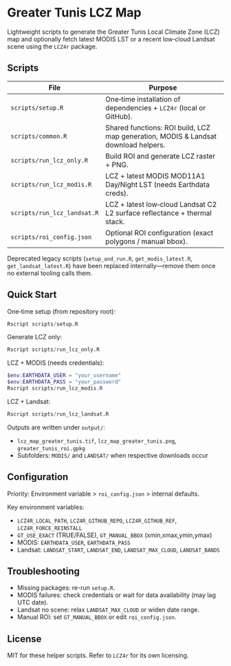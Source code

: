 # Greater Tunis LCZ Map

Lightweight scripts to generate the Greater Tunis Local Climate Zone (LCZ) map and optionally fetch latest MODIS LST or a recent low‑cloud Landsat scene using the `LCZ4r` package.

## Scripts
| File | Purpose |
|------|---------|
| `scripts/setup.R` | One‑time installation of dependencies + `LCZ4r` (local or GitHub). |
| `scripts/common.R` | Shared functions: ROI build, LCZ map generation, MODIS & Landsat download helpers. |
| `scripts/run_lcz_only.R` | Build ROI and generate LCZ raster + PNG. |
| `scripts/run_lcz_modis.R` | LCZ + latest MODIS MOD11A1 Day/Night LST (needs Earthdata creds). |
| `scripts/run_lcz_landsat.R` | LCZ + latest low‑cloud Landsat C2 L2 surface reflectance + thermal stack. |
| `scripts/roi_config.json` | Optional ROI configuration (exact polygons / manual bbox). |

Deprecated legacy scripts (`setup_and_run.R`, `get_modis_latest.R`, `get_landsat_latest.R`) have been replaced internally—remove them once no external tooling calls them.

## Quick Start
One‑time setup (from repository root):
```r
Rscript scripts/setup.R
```

Generate LCZ only:
```r
Rscript scripts/run_lcz_only.R
```

LCZ + MODIS (needs credentials):
```powershell
$env:EARTHDATA_USER = "your_username"
$env:EARTHDATA_PASS = "your_password"
Rscript scripts/run_lcz_modis.R
```

LCZ + Landsat:
```r
Rscript scripts/run_lcz_landsat.R
```

Outputs are written under `output/`:
- `lcz_map_greater_tunis.tif`, `lcz_map_greater_tunis.png`, `greater_tunis_roi.gpkg`
- Subfolders: `MODIS/` and `LANDSAT/` when respective downloads occur

## Configuration
Priority: Environment variable > `roi_config.json` > internal defaults.

Key environment variables:
- `LCZ4R_LOCAL_PATH`, `LCZ4R_GITHUB_REPO`, `LCZ4R_GITHUB_REF`, `LCZ4R_FORCE_REINSTALL`
- `GT_USE_EXACT` (TRUE/FALSE), `GT_MANUAL_BBOX` (xmin,xmax,ymin,ymax)
- MODIS: `EARTHDATA_USER`, `EARTHDATA_PASS`
- Landsat: `LANDSAT_START`, `LANDSAT_END`, `LANDSAT_MAX_CLOUD`, `LANDSAT_BANDS`

## Troubleshooting
- Missing packages: re-run `setup.R`.
- MODIS failures: check credentials or wait for data availability (may lag UTC date).
- Landsat no scene: relax `LANDSAT_MAX_CLOUD` or widen date range.
- Manual ROI: set `GT_MANUAL_BBOX` or edit `roi_config.json`.

## License
MIT for these helper scripts. Refer to `LCZ4r` for its own licensing.
